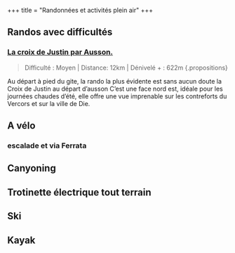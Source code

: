 +++
title = "Randonnées et activités plein air"
+++

## Randos avec difficultés
### [La croix de Justin par Ausson.](https://www.visorando.com/randonnee-boucle-sur-la-montagne-de-justin-depuis-/)
> Difficulté : Moyen  | Distance: 12km | Dénivelé + : 622m
{.propositions}

Au départ à pied du gite, la rando la plus évidente est sans aucun doute la Croix de Justin au départ d’ausson 
C’est une face nord est, idéale pour les journées chaudes d’été, elle offre une vue imprenable sur les contreforts du Vercors et sur la ville de Die.


## A vélo

### escalade et via Ferrata

## Canyoning

## Trotinette électrique tout terrain

## Ski

## Kayak
